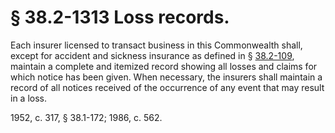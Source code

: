 # § 38.2-1313 Loss records.

<p>Each insurer licensed to transact business in this Commonwealth shall, except for accident and sickness insurance as defined in § <a href='http://law.lis.virginia.gov/vacode/38.2-109/'>38.2-109</a>, maintain a complete and itemized record showing all losses and claims for which notice has been given. When necessary, the insurers shall maintain a record of all notices received of the occurrence of any event that may result in a loss.</p><p>1952, c. 317, § 38.1-172; 1986, c. 562.</p>